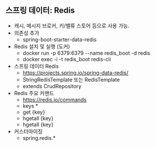 ## 스프링 데이터: Redis
- 캐시, 메시지 브로커, 키/밸류 스토어 등으로 사용 가능.
- 의존성 추가
    * spring-boot-starter-data-redis
- Redis 설치 및 실행 (도커)
    * docker run -p 6379:6379 --name redis_boot -d redis
    * docker exec -i -t redis_boot redis-cli
- 스프링 데이터 Redis
    * https://projects.spring.io/spring-data-redis/
    * StringRedisTemplate 또는 RedisTemplate
    * extends CrudRepository
- Redis 주요 커맨드
    * https://redis.io/commands
    * keys *
    * get {key}
    * hgetall {key}
    * hgetall {key}
- 커스터마이징
    * spring.redis.*